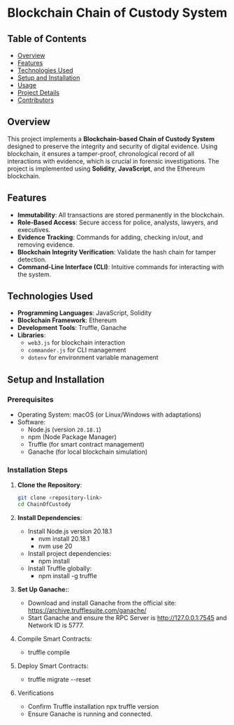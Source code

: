 # Blockchain Chain of Custody System

## Table of Contents

- [Overview](#overview)
- [Features](#features)
- [Technologies Used](#technologies-used)
- [Setup and Installation](#setup-and-installation)
- [Usage](#usage)
- [Project Details](#project-details)
- [Contributors](#contributors)

## Overview

This project implements a **Blockchain-based Chain of Custody System** designed to preserve the integrity and security of digital evidence. Using blockchain, it ensures a tamper-proof, chronological record of all interactions with evidence, which is crucial in forensic investigations. The project is implemented using **Solidity**, **JavaScript**, and the Ethereum blockchain.

## Features

- **Immutability**: All transactions are stored permanently in the blockchain.
- **Role-Based Access**: Secure access for police, analysts, lawyers, and executives.
- **Evidence Tracking**: Commands for adding, checking in/out, and removing evidence.
- **Blockchain Integrity Verification**: Validate the hash chain for tamper detection.
- **Command-Line Interface (CLI)**: Intuitive commands for interacting with the system.

## Technologies Used

- **Programming Languages**: JavaScript, Solidity
- **Blockchain Framework**: Ethereum
- **Development Tools**: Truffle, Ganache
- **Libraries**:
  - `web3.js` for blockchain interaction
  - `commander.js` for CLI management
  - `dotenv` for environment variable management

## Setup and Installation

### Prerequisites

- Operating System: macOS (or Linux/Windows with adaptations)
- Software:
  - Node.js (version `20.18.1`)
  - npm (Node Package Manager)
  - Truffle (for smart contract management)
  - Ganache (for local blockchain simulation)

### Installation Steps

1. **Clone the Repository**:
   ```bash
   git clone <repository-link>
   cd ChainOfCustody

2. **Install Dependencies**:
    - Install Node.js version 20.18.1
        - nvm install 20.18.1
        - nvm use 20
    - Install project dependencies:
        - npm install
    - Install Truffle globally:
        - npm install -g truffle

3. **Set Up Ganache:**:
    - Download and install Ganache from the official site: https://archive.trufflesuite.com/ganache/
    - Start Ganache and ensure the RPC Server is http://127.0.0.1:7545 and Network ID is 5777.

4. Compile Smart Contracts:
    - truffle compile

5. Deploy Smart Contracts:
    -  truffle migrate --reset

6. Verifications
    - Confirm Truffle installation
        npx truffle version
    - Ensure Ganache is running and connected.
